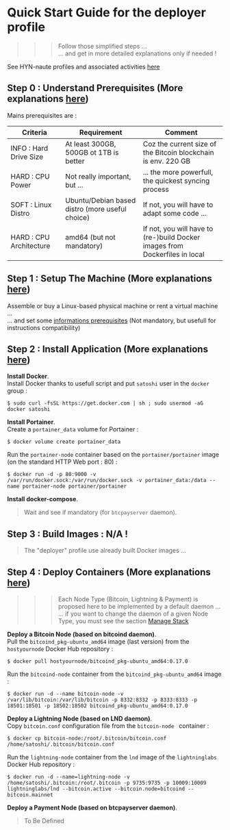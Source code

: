 # Quick Start Guide for the deployer profile
>>> Follow those simplified steps ...   
... and get in more detailed explanations only if needed !  

See HYN-naute profiles and associated activities <A href="https://github.com/babonet13/HostYourNode/blob/master/Who/Profiles.md">here</A>

Step 0 : Understand Prerequisites (More explanations <A href="https://github.com/babonet13/HostYourNode/tree/master/HowTo/0_UnderstandPrerequisites">here</A>)
-
Mains prerequisites are :
<table>
    <thead>
        <tr>
            <th>Criteria</th>
            <th>Requirement</th>
            <th>Comment</th>
        </tr>
    </thead>
    <tbody>
        <tr>
            <td>INFO : Hard Drive Size</td>
            <td>At least 300GB, 500GB ot 1TB is better</td>
            <td>Coz the current size of the Bitcoin blockchain is env. 220 GB</td>
        </tr>
        <tr>
            <td>HARD : CPU Power</td>
            <td>Not really important, but ...</td>
            <td>... the more powerfull, the quickest syncing process</td>
        </tr>
        <tr>
            <td>SOFT : Linux Distro</td>
            <td>Ubuntu/Debian based distro (more useful choice)</td>
            <td>If not, you will have to adapt some code ...</td>
        </tr>
        <tr>
            <td>HARD : CPU Architecture</td>
            <td>amd64 (but not mandatory)</td>
            <td>If not, you will have to (re-)build Docker images from Dockerfiles in local</td>
        </tr>
    </tbody>
</table>


Step 1 : Setup The Machine (More explanations <A href="https://github.com/babonet13/HostYourNode/tree/master/HowTo/1_SetupTheMachine">here</A>)
-
Assemble or buy a Linux-based physical machine or rent a virtual machine ...   
... and set some <A href="https://github.com/babonet13/HostYourNode/blob/master/HowTo/1_SetupTheMachine/SetInformationPrerequisites.md">informations prerequisites<A/> (Not mandatory, but usefull for instructions compatibility)

Step 2 : Install Application (More explanations <A href="https://github.com/babonet13/HostYourNode/tree/master/HowTo/2_InstallApplications">here</A>)
-
__Install Docker__.    
Install Docker thanks to usefull script and put ```satoshi``` user in the ```docker``` group :
<pre><code>$ sudo curl -fsSL https://get.docker.com | sh ; sudo usermod -aG docker satoshi</code></pre>

__Install Portainer__.  
Create a ```portainer_data``` volume for Portainer :
<pre><code>$ docker volume create portainer_data</code></pre>

Run the ```portainer-node``` container based on the ```portainer/portainer``` image (on the standard HTTP Web port : 80) :
<pre><code>$ docker run -d -p 80:9000 -v /var/run/docker.sock:/var/run/docker.sock -v portainer_data:/data --name portainer-node portainer/portainer</code></pre>

__Install docker-compose__.    
> Wait and see if mandatory (for ```btcpayserver``` daemon).

Step 3 : Build Images : N/A !
-
> The "deployer" profile use already built Docker images ...

Step 4 : Deploy Containers (More explanations <A href="https://github.com/babonet13/HostYourNode/tree/master/HowTo/5_DeployContainers">here</A>)
-
>>> Each Node Type (Bitcoin, Lightning & Payment) is proposed here to be implemented by a default daemon ...
... if you want to change the daemon of a given Node Type, you must see the section <A href="https://github.com/babonet13/HostYourNode/tree/master/HowTo/7_ManageStack">Manage Stack</A>

__Deploy a Bitcoin Node (based on bitcoind daemon)__.   
Pull the ```bitcoind_pkg-ubuntu_amd64``` image (last version) from the ```hostyournode``` Docker Hub repository :
<pre><code>$ docker pull hostyournode/bitcoind_pkg-ubuntu_amd64:0.17.0</code></pre>

Run the ```bitcoind-node``` container from the ```bitcoind_pkg-ubuntu_amd64``` image :
<pre><code>$ docker run -d --name bitcoin-node -v /var/lib/bitcoin:/var/lib/bitcoin -p 8332:8332 -p 8333:8333 -p 18501:18501 -p 18502:18502 bitcoind_pkg-ubuntu_amd64:0.17.0</code></pre>

__Deploy a Lightning Node (based on LND daemon)__.   
Copy ```bitcoin.conf``` configuration file from the  ```bitcoin-node ``` container :
<pre><code>$ docker cp bitcoin-node:/root/.bitcoin/bitcoin.conf /home/satoshi/.bitcoin/bitcoin.conf</code></pre> 

Run the ```lightning-node``` container from the ```lnd``` image of the ```lightninglabs``` Docker Hub repository :
<pre><code>$ docker run -d --name=lightning-node -v /home/satoshi/.bitcoin:/root/.bitcoin -p 9735:9735 -p 10009:10009 lightninglabs/lnd --bitcoin.active --bitcoin.node=bitcoind --bitcoin.mainnet</code></pre>

__Deploy a Payment Node (based on btcpayserver daemon)__.  
> To Be Defined
